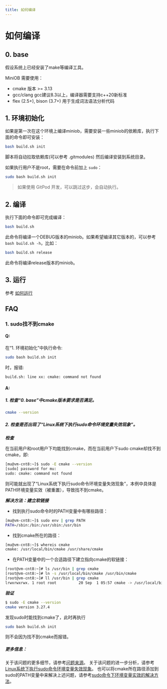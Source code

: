 ```yaml
---
title: 如何编译
---
```


# 如何编译

## 0. base

假设系统上已经安装了make等编译工具。

MiniOB 需要使用：

- cmake 版本 >= 3.13
- gcc/clang gcc建议8.3以上，编译器需要支持c++20新标准
- flex (2.5+), bison (3.7+) 用于生成词法语法分析代码

## 1. 环境初始化

如果是第一次在这个环境上编译miniob，需要安装一些miniob的依赖库，执行下面的命令即可安装：

```bash
bash build.sh init
```

脚本将自动拉取依赖库(可以参考 .gitmodules) 然后编译安装到系统目录。

如果执行用户不是root，需要在命令前加上 `sudo`：

```bash
sudo bash build.sh init
```

> 如果使用 GitPod 开发，可以跳过这步，会自动执行。

## 2. 编译

执行下面的命令即可完成编译：

```bash
bash build.sh
```

此命令将编译一个DEBUG版本的miniob。如果希望编译其它版本的，可以参考 `bash build.sh -h`，比如：

```bash
bash build.sh release
```

此命令将编译release版本的miniob。

## 3. 运行

参考 [如何运行](how_to_run.md)

## FAQ

### 1. sudo找不到cmake

#### Q:

在“1. 环境初始化”中执行命令:

```bash
sudo bash build.sh init
```

时，报错:

```bash
build.sh: line xx: cmake: command not found
```

#### A:

##### 1. 检查“0. base”中cmake版本要求是否满足。

```bash
cmake --version
```

##### 2. 检查是否出现了“Linux系统下执行sudo命令环境变量失效现象”。

***检查***

在当前用户和root用户下均能找到cmake，而在当前用户下sudo cmake却找不到cmake，即:

```bash
[mu@vm-cnt8:~]$ sudo -E cmake --version
[sudo] password for mu: 
sudo: cmake: command not found
```

则可能就出现了“Linux系统下执行sudo命令环境变量失效现象”，本例中具体是PATH环境变量实效（被重置），导致找不到cmake。

***解决方法：建立软链接***

- 找到执行sudo命令时的PATH变量中有哪些路径：

```bash
[mu@vm-cnt8:~]$ sudo env | grep PATH
PATH=/sbin:/bin:/usr/sbin:/usr/bin
```

- 找到cmake所在的路径：

```bash
[mu@vm-cnt8:~]$ whereis cmake
cmake: /usr/local/bin/cmake /usr/share/cmake
```

- 在PATH变量中的一个合适路径下建立指向cmake的软链接：

```bash
[root@vm-cnt8:~]# ls /usr/bin | grep cmake
[root@vm-cnt8:~]# ln -s /usr/local/bin/cmake /usr/bin/cmake
[root@vm-cnt8:~]# ll /usr/bin | grep cmake
lrwxrwxrwx. 1 root root          20 Sep  1 05:57 cmake -> /usr/local/bin/cmake
```

***验证***

```bash
$ sudo -E cmake --version
cmake version 3.27.4
```

发现sudo时能找到cmake了，此时再执行

```bash
sudo bash build.sh init
```

则不会因为找不到cmake而报错。

##### 更多信息：

关于该问题的更多细节，请参考[问题来源](https://ask.oceanbase.com/t/topic/35604437/7)。
关于该问题的进一步分析，请参考[Linux系统下执行sudo命令环境变量失效现象](https://zhuanlan.zhihu.com/p/669332689)。
也可以将cmake所在路径添加到sudo的PATH变量中来解决上述问题，请参考[sudo命令下环境变量实效的解决方法](https://www.cnblogs.com/xiao-xiaoyang/p/17444600.html)。
